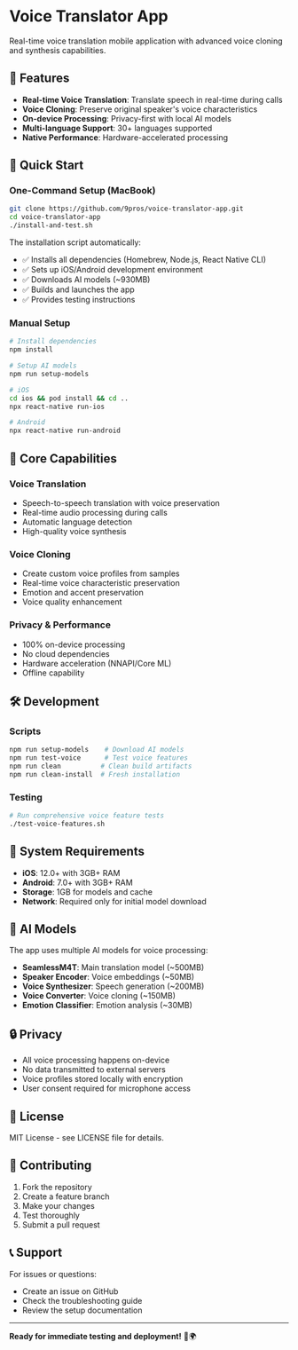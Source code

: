 # Voice Translator App

Real-time voice translation mobile application with advanced voice cloning and synthesis capabilities.

## 🎤 Features

- **Real-time Voice Translation**: Translate speech in real-time during calls
- **Voice Cloning**: Preserve original speaker's voice characteristics
- **On-device Processing**: Privacy-first with local AI models
- **Multi-language Support**: 30+ languages supported
- **Native Performance**: Hardware-accelerated processing

## 🚀 Quick Start

### One-Command Setup (MacBook)
```bash
git clone https://github.com/9pros/voice-translator-app.git
cd voice-translator-app
./install-and-test.sh
```

The installation script automatically:
- ✅ Installs all dependencies (Homebrew, Node.js, React Native CLI)
- ✅ Sets up iOS/Android development environment
- ✅ Downloads AI models (~930MB)
- ✅ Builds and launches the app
- ✅ Provides testing instructions

### Manual Setup
```bash
# Install dependencies
npm install

# Setup AI models
npm run setup-models

# iOS
cd ios && pod install && cd ..
npx react-native run-ios

# Android
npx react-native run-android
```

## 🎯 Core Capabilities

### Voice Translation
- Speech-to-speech translation with voice preservation
- Real-time audio processing during calls
- Automatic language detection
- High-quality voice synthesis

### Voice Cloning
- Create custom voice profiles from samples
- Real-time voice characteristic preservation
- Emotion and accent preservation
- Voice quality enhancement

### Privacy & Performance
- 100% on-device processing
- No cloud dependencies
- Hardware acceleration (NNAPI/Core ML)
- Offline capability

## 🛠️ Development

### Scripts
```bash
npm run setup-models    # Download AI models
npm run test-voice      # Test voice features
npm run clean          # Clean build artifacts
npm run clean-install  # Fresh installation
```

### Testing
```bash
# Run comprehensive voice feature tests
./test-voice-features.sh
```

## 📱 System Requirements

- **iOS**: 12.0+ with 3GB+ RAM
- **Android**: 7.0+ with 3GB+ RAM
- **Storage**: 1GB for models and cache
- **Network**: Required only for initial model download

## 🤖 AI Models

The app uses multiple AI models for voice processing:
- **SeamlessM4T**: Main translation model (~500MB)
- **Speaker Encoder**: Voice embeddings (~50MB)
- **Voice Synthesizer**: Speech generation (~200MB)
- **Voice Converter**: Voice cloning (~150MB)
- **Emotion Classifier**: Emotion analysis (~30MB)

## 🔒 Privacy

- All voice processing happens on-device
- No data transmitted to external servers
- Voice profiles stored locally with encryption
- User consent required for microphone access

## 📄 License

MIT License - see LICENSE file for details.

## 🤝 Contributing

1. Fork the repository
2. Create a feature branch
3. Make your changes
4. Test thoroughly
5. Submit a pull request

## 📞 Support

For issues or questions:
- Create an issue on GitHub
- Check the troubleshooting guide
- Review the setup documentation

---

**Ready for immediate testing and deployment!** 🎤🌍

